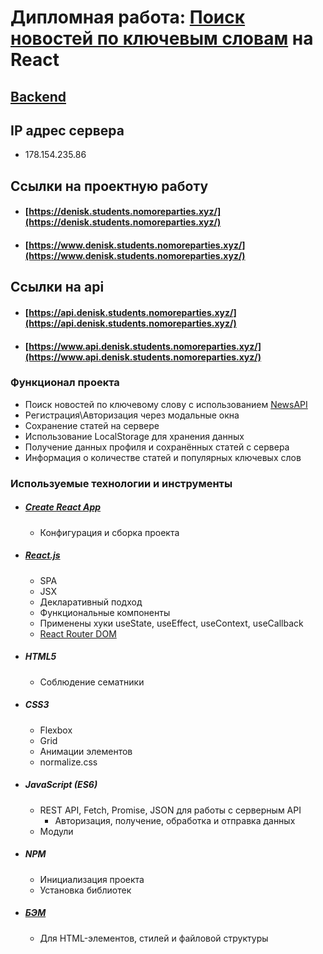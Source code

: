 # Дипломная работа: [Поиск новостей по ключевым словам](https://github.com/DenisKozhevnikov/news-explorer-frontend) на React
## [Backend](https://github.com/DenisKozhevnikov/news-explorer-api)
## IP адрес сервера
* 178.154.235.86

## Ссылки на проектную работу
* #### [https://denisk.students.nomoreparties.xyz/](https://denisk.students.nomoreparties.xyz/)
* #### [https://www.denisk.students.nomoreparties.xyz/](https://www.denisk.students.nomoreparties.xyz/)

## Ссылки на api
* #### [https://api.denisk.students.nomoreparties.xyz/](https://api.denisk.students.nomoreparties.xyz/)
* #### [https://www.api.denisk.students.nomoreparties.xyz/](https://www.api.denisk.students.nomoreparties.xyz/)

### Функционал проекта
* Поиск новостей по ключевому слову с использованием [NewsAPI](https://newsapi.org/)
* Регистрация\Авторизация через модальные окна
* Сохранение статей на сервере
* Использование LocalStorage для хранения данных
* Получение данных профиля и сохранённых статей с сервера
* Информация о количестве статей и популярных ключевых слов

### Используемые технологии и инструменты
* ##### [Create React App](https://github.com/facebook/create-react-app)
    * Конфигурация и сборка проекта 
* ##### [React.js](https://ru.reactjs.org/)
    * SPA
    * JSX
    * Декларативный подход
    * Функциональные компоненты
    * Применены хуки useState, useEffect, useContext, useCallback
    * [React Router DOM](https://reactrouter.com/web/guides/quick-start)
* ##### HTML5
    * Соблюдение сематники
* ##### CSS3
    * Flexbox
    * Grid
    * Анимации элементов
    * normalize.css
* ##### JavaScript (ES6)
    * REST API, Fetch, Promise, JSON для работы с серверным API
      * Авторизация, получение, обработка и отправка данных
    * Модули
* ##### NPM
    * Инициализация проекта
    * Установка библиотек
* ##### [БЭМ](https://ru.bem.info/)
    * Для HTML-элементов, стилей и файловой структуры
